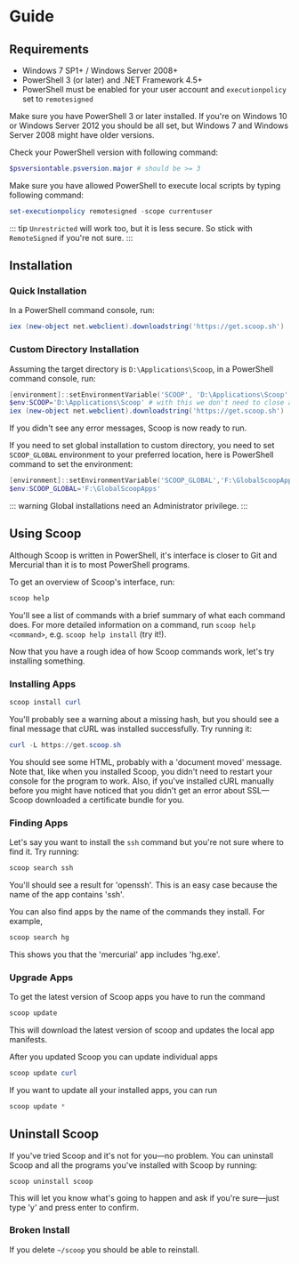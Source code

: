 # Guide

## Requirements

- Windows 7 SP1+ / Windows Server 2008+
- PowerShell 3 (or later) and .NET Framework 4.5+
- PowerShell must be enabled for your user account and `executionpolicy` set to `remotesigned`

Make sure you have PowerShell 3 or later installed. If you're on Windows 10 or Windows Server 2012 you should be all set, but Windows 7 and Windows Server 2008 might have older versions.

Check your PowerShell version with following command:

```powershell
$psversiontable.psversion.major # should be >= 3
```

Make sure you have allowed PowerShell to execute local scripts by typing following command:

```powershell
set-executionpolicy remotesigned -scope currentuser
```

::: tip
`Unrestricted` will work too, but it is less secure. So stick with `RemoteSigned` if you're not sure.
:::

## Installation

### Quick Installation

In a PowerShell command console, run:

```powershell
iex (new-object net.webclient).downloadstring('https://get.scoop.sh')
```

### Custom Directory Installation

Assuming the target directory is `D:\Applications\Scoop`, in a PowerShell command console, run:

```powershell
[environment]::setEnvironmentVariable('SCOOP', 'D:\Applications\Scoop', 'User')
$env:SCOOP='D:\Applications\Scoop' # with this we don't need to close and reopen the console
iex (new-object net.webclient).downloadstring('https://get.scoop.sh')
```

If you didn't see any error messages, Scoop is now ready to run.

If you need to set global installation to custom directory, you need to set `SCOOP_GLOBAL` environment to your preferred location, here is PowerShell command to set the environment:

```powershell
[environment]::setEnvironmentVariable('SCOOP_GLOBAL','F:\GlobalScoopApps','Machine')
$env:SCOOP_GLOBAL='F:\GlobalScoopApps'
```

::: warning
Global installations need an Administrator privilege.
:::

## Using Scoop

Although Scoop is written in PowerShell, it's interface is closer to Git and Mercurial than it is to most PowerShell programs.

To get an overview of Scoop's interface, run:

```powershell
scoop help
```

You'll see a list of commands with a brief summary of what each command does. For more detailed information on a command, run `scoop help <command>`, e.g. `scoop help install` (try it!).

Now that you have a rough idea of how Scoop commands work, let's try installing something.

### Installing Apps

```powershell
scoop install curl
```

You'll probably see a warning about a missing hash, but you should see a final message that cURL was installed successfully. Try running it:

```powershell
curl -L https://get.scoop.sh
```

You should see some HTML, probably with a 'document moved' message. Note that, like when you installed Scoop, you didn't need to restart your console for the program to work. Also, if you've installed cURL manually before you might have noticed that you didn't get an error about SSL—Scoop downloaded a certificate bundle for you.

### Finding Apps

Let's say you want to install the `ssh` command but you're not sure where to find it. Try running:

```powershell
scoop search ssh
```

You'll should see a result for 'openssh'. This is an easy case because the name of the app contains 'ssh'.

You can also find apps by the name of the commands they install. For example,

```powershell
scoop search hg
```

This shows you that the 'mercurial' app includes 'hg.exe'.

### Upgrade Apps

To get the latest version of Scoop apps you have to run the command

```powershell
scoop update
```

This will download the latest version of scoop and updates the local app manifests.

After you updated Scoop you can update individual apps

```powershell
scoop update curl
```

If you want to update all your installed apps, you can run

```powershell
scoop update *
```

## Uninstall Scoop

If you've tried Scoop and it's not for you—no problem. You can uninstall Scoop and all the programs you've installed with Scoop by running:

    scoop uninstall scoop

This will let you know what's going to happen and ask if you're sure—just type 'y' and press enter to confirm.

### Broken Install

If you delete `~/scoop` you should be able to reinstall.
